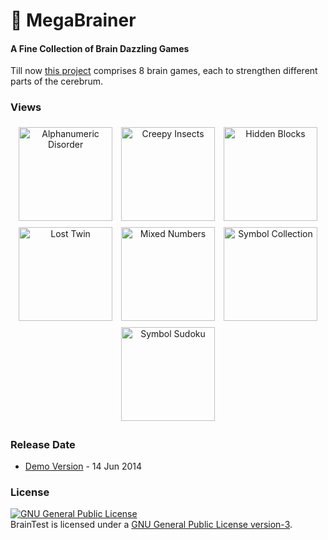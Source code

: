 # :octopus: MegaBrainer
#### A Fine Collection of Brain Dazzling Games

Till now [this project](http://minhaskamal.github.io/MegaBrainer) comprises 8 brain games, each to strengthen different parts of the cerebrum.

### Views
<div align="center">
  <img src="https://cloud.githubusercontent.com/assets/5456665/16107545/e0f8439a-33be-11e6-949b-c934c7506a00.png" alt="Alphanumeric Disorder" title="Alphanumeric Disorder" height="150" width=auto style="padding:5px" />
  <img src="https://cloud.githubusercontent.com/assets/5456665/16107548/e0ffe46a-33be-11e6-873c-246ae76ad79d.png" alt="Creepy Insects" title="Creepy Insects" height="150" width=auto style="padding:5px" />
  <img src="https://cloud.githubusercontent.com/assets/5456665/16107546/e0fabb2a-33be-11e6-8fe7-faa68cc5fe33.png" alt="Hidden Blocks" title="Hidden Blocks" height="150" width=auto style="padding:5px" />
  <img src="https://cloud.githubusercontent.com/assets/5456665/16107547/e0ff31f0-33be-11e6-9006-7a5631196696.png" alt="Lost Twin" title="Lost Twin" height="150" width=auto style="padding:5px" />
  <img src="https://cloud.githubusercontent.com/assets/5456665/16107550/e13d22da-33be-11e6-9f96-699f13b9617d.png" alt="Mixed Numbers" title="Mixed Numbers" height="150" width=auto style="padding:5px" />
  <img src="https://cloud.githubusercontent.com/assets/5456665/16107551/e13ec860-33be-11e6-9e34-cb625710d654.png" alt="Symbol Collection" title="Symbol Collection" height="150" width=auto style="padding:5px" />
  <img src="https://cloud.githubusercontent.com/assets/5456665/16107552/e145ec76-33be-11e6-83a0-96244b19ecd4.png" alt="Symbol Sudoku" title="Symbol Sudoku" height="150" width=auto style="padding:5px" />
</div>

### Release Date
- [Demo Version](https://github.com/MinhasKamal/MegaBrainer/raw/master/Megabrainer.jar) - 14 Jun 2014

### License
<a rel="license" href="http://www.gnu.org/licenses/gpl.html"><img alt="GNU General Public License" style="border-width:0" src="http://www.gnu.org/graphics/gplv3-88x31.png" /></a><br/>BrainTest is licensed under a <a rel="license" href="http://www.gnu.org/licenses/gpl.html">GNU General Public License version-3</a>.

